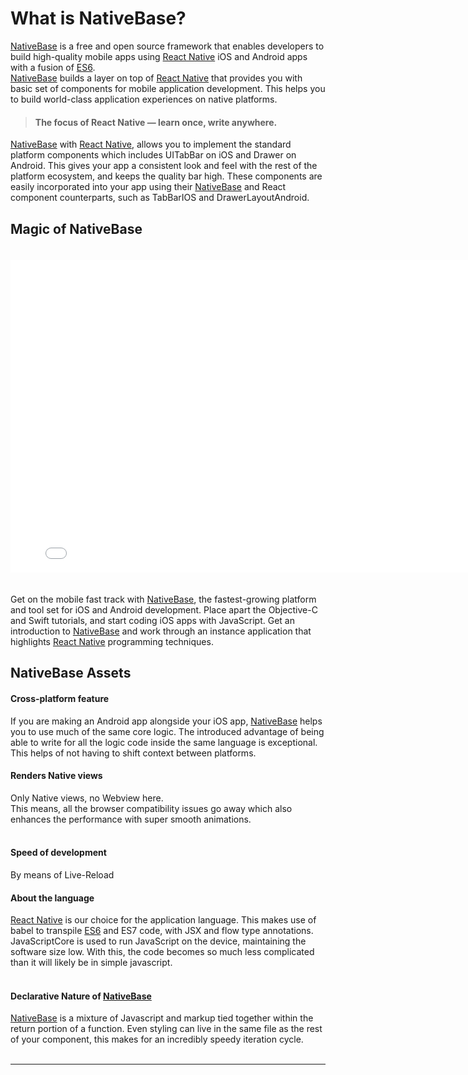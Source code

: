 # What is NativeBase?


[NativeBase](http://nativebase.io/) is a free and open source framework that enables developers to build high-quality mobile apps using [React Native](https://facebook.github.io/react-native/) iOS and Android apps with a fusion of [ES6](https://github.com/lukehoban/es6features). <br />[NativeBase](http://nativebase.io/) builds a layer on top of [React Native](https://facebook.github.io/react-native/) that provides you with basic set of components for mobile application development. This helps you to build world-class application experiences on native platforms.

> #### The focus of React Native — learn once, write anywhere.

[NativeBase](http://nativebase.io/) with [React Native](https://facebook.github.io/react-native/), allows you to implement the standard platform components which includes UITabBar on iOS and Drawer on Android. This gives your app a consistent look and feel with the rest of the platform ecosystem, and keeps the quality bar high. These components are easily incorporated into your app using their [NativeBase](http://nativebase.io/) and React component counterparts, such as TabBarIOS and DrawerLayoutAndroid.


## Magic of NativeBase

<iframe width="800" height="500" src="{{('/docs/assets/magic-with-nativebase-020.mp4')}}" frameborder="0" allowfullscreen style="margin-top: 20px; margin-bottom: 20px">
</iframe>

Get on the mobile fast track with [NativeBase](http://nativebase.io/), the fastest-growing platform and tool set for iOS and Android development. Place apart the Objective-C and Swift tutorials, and start coding iOS apps with JavaScript. Get an introduction to [NativeBase](http://nativebase.io/) and work through an instance application that highlights [React Native](https://facebook.github.io/react-native/) programming techniques.


## NativeBase Assets

#### Cross-platform feature

If you are making an Android app alongside your iOS app, [NativeBase](http://nativebase.io/) helps you to use much of the same core logic. The introduced advantage of being able to write for all the logic code inside the same language is exceptional. This helps of not having to shift context between platforms.

#### Renders Native views

Only Native views, no Webview here.<br />
This means, all the browser compatibility issues go away which also enhances the performance with super smooth animations.<br /><br />

#### Speed of development

By means of Live-Reload

#### About the language

[React Native](https://facebook.github.io/react-native/) is our choice for the application language. This makes use of babel to transpile [ES6](https://github.com/lukehoban/es6features) and ES7 code, with JSX and flow type annotations. JavaScriptCore is used to run JavaScript on the device, maintaining the software size low. With this, the code becomes so much less complicated than it will likely be in simple javascript.<br /><br />

#### Declarative Nature of [NativeBase](http://nativebase.io/)

[NativeBase](http://nativebase.io/) is a mixture of Javascript and markup tied together within the return portion of a function. Even styling can live in the same file as the rest of your component, this makes for an incredibly speedy iteration cycle.<br /><br />
<hr>
